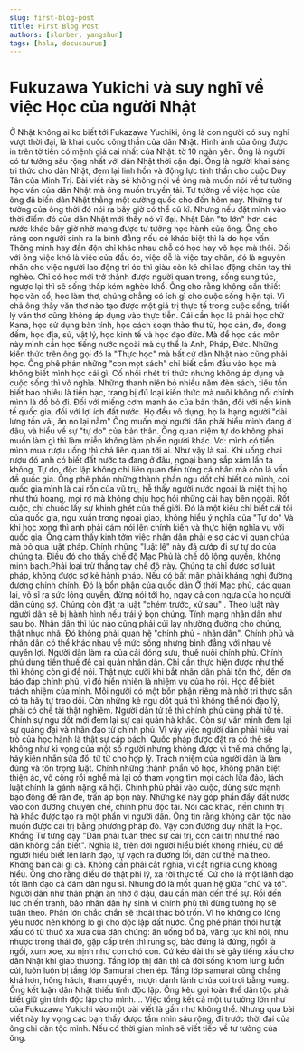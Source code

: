 ```yaml
---
slug: first-blog-post
title: First Blog Post
authors: [slorber, yangshun]
tags: [hola, docusaurus]
---
```


# Fukuzawa Yukichi và suy nghĩ về việc Học của người Nhật

<!-- truncate -->

Ở Nhật không ai ko biết tới Fukazawa Yuchiki, ông là con người có suy nghĩ vượt thời đại, là khai quốc công thần của dân Nhật. Hình ảnh của ông được in trên tờ tiền có mệnh giá cai nhất của Nhật: tờ 10 ngàn yên.
Ông là người có tư tưởng sâu rộng nhất với dân Nhật thời cận đại. Ông là người khai sáng tri thức cho dân Nhật, đem lại linh hồn và động lực tinh thần cho cuộc Duy Tân của Minh Trị.
Bài viết này sẽ không nói về ông mà muốn nói về tư tưởng học vấn của dân Nhật mà ông muốn truyền tải. Tư tưởng về việc học của ông đã biến dân Nhật thằng một cường quốc cho đến hôm nay. Những tư tưởng của ông thời đó nói ra bây giờ có thể cũ kĩ. Nhưng nếu đặt mình vào thời điểm đó của dân Nhật mới thấy nó vĩ đại. Nhật Bản "to lớn" hơn các nước khác bây giờ nhờ mang được tư tưởng học hành của ông.
Ông cho rằng con người sinh ra là bình đẳng nếu có khác biệt thì là do học vấn. Thông minh hay đần độn chỉ khác nhau chỗ có học hay vô học mà thôi. Đối với ông việc khó là việc của đầu óc, việc dễ là việc tay chân, đó là nguyên nhân cho việc người lao động trí óc thì giàu còn kẻ chỉ lao động chân tay thì nghèo. Chỉ có học mới trở thành được người quan trọng, sống sung túc, ngược lại thì sẽ sống thấp kém nghèo khổ.
Ông cho rằng không cần thiết học văn cổ, học làm thơ, chúng chẳng có ích gì cho cuộc sống hiện tại. Vì chả ông thầy văn thơ nào tạo được một giá trị thực tế trong cuộc sống, triết lý văn thơ cũng không áp dụng vào thực tiễn. Cái cần học là phải học chữ Kana, học sử dụng bàn tính, học cách soạn thảo thư từ, học cân, đo, đong đếm, học địa, sử, vật lý, học kinh tế và học đạo đức. Mà để học các môn này mình cần học tiếng nước ngoài mà cụ thể là Anh, Pháp, Đức. Những kiến thức trên ông gọi đó là "Thực học" mà bất cứ dân Nhật nào cũng phải học. Ông phê phán những "con mọt sách" chỉ biết cắm đầu vào học mà không biết mình học cái gì. Cố nhồi nhét tri thức nhưng không áp dụng và cuộc sống thì vô nghĩa. Những thanh niên bỏ nhiều năm đèn sách, tiêu tốn biết bao nhiêu là tiền bạc, trang bị đủ loại kiến thức mà nuôi không nổi chính mình là đồ bỏ đi. Đối với miếng cơm manh áo của bản thân, đối với nền kinh tế quốc gia, đối với lợi ích đất nước. Họ đều vô dụng, họ là hạng người "dài lưng tốn vải, ăn no lại nằm"
Ông muốn mọi người dân phải hiểu mình đang ở đâu, và hiểu về sự "tự do" của bản thân. Ông quan niệm tự do không phải muốn làm gì thì làm miễn không làm phiền người khác. Vd: mình có tiền mình mua rượu uống thì chả liên quan tới ai. Như vậy là sai. Khi uống chai rượu đó anh có biết đất nước ta đang ở đâu, ngoại bang sắp xâm lấn ta không. Tự do, độc lập không chỉ liên quan đến từng cá nhân mà còn là vấn đề quốc gia. Ông phê phán những thành phần ngu dốt chỉ biết có mình, coi quốc gia mình là cái rốn của vũ trụ, hễ thấy người nước ngoài là miệt thị họ như thú hoang, mọi rợ mà không chịu học hỏi những cái hay bên ngoài. Rốt cuộc, chỉ chuốc lấy sự khinh ghét của thế giới. Đó là một kiểu chỉ biết cái tôi của quốc gia, ngu xuẩn trong ngoại giao, không hiểu ý nghĩa của "Tự do"
Và khi học xong thì anh phải dám nói lên chính kiến và thực hiện nghĩa vụ với quốc gia. Ông cảm thấy kinh tởm việc nhân dân phải e sợ các vị quan chúa mà bỏ qua luật pháp. Chính những "luật lệ" này đã cướp đi sự tự do của chúng ta. Điều đó cho thấy chế độ Mạc Phủ là chế độ lộng quyền, không minh bạch.Phải loại trừ thẳng tay chế độ này. Chúng ta chỉ được sợ luật pháp, không được sợ kẻ hành pháp. Nếu có bất mãn phải kháng nghị đường đương chính chính. Đó là bổn phận của quốc dân
Ở thời Mạc phủ, các quan lại, võ sĩ ra sức lộng quyền, đừng nói tới họ, ngay cả con ngựa của họ người dân cũng sợ. Chúng còn đặt ra luật "chém trước, xử sau" . Theo luật này người dân sẽ bị hành hình nếu trái ý bọn chúng. Tính mạng nhân dân như sau bọ. Nhân dân thì lúc nào cũng phải cúi lạy nhường đường cho chúng, thật nhục nhã. Đó không phải quan hệ "chính phủ - nhân dân". Chính phủ và nhân dân có thể khác nhau về mức sống nhưng bình đẳng với nhau về quyền lợi. Người dân làm ra của cải đóng sưu, thuế nuôi chính phủ. Chính phủ dùng tiền thuế để cai quản nhân dân. Chỉ cần thực hiện được như thế thì không còn gì để nói. Thật nực cười khi bắt nhân dân phải tôn thờ, đền ơn báo đáp chính phủ, vì đó hiển nhiên là nhiệm vụ của họ rồi.
Học để biết trách nhiệm của mình. Mỗi người có một bổn phận riêng mà nhờ tri thức sẵn có ta hãy tự trao dồi. Còn những kẻ ngu dốt quá thì không thể nói đạo lý, phải có chế tài thật nghiêm. Người dân tử tế thì chính phủ cũng phải tử tế. Chính sự ngu dốt mới đem lại sự cai quản hà khắc. Còn sự văn minh đem lại sự quảng đại và nhân đạo từ chính phủ. Vì vậy việc người dân phải hiểu vai trò của học hành là thật sự cấp bách.
Quốc pháp được đặt ra có thể sẽ không như kì vọng của một số người nhưng không được vì thế mà chống lại, hãy kiên nhẫn sửa đổi từ từ cho hợp lý. Trách nhiệm của người dân là làm đúng và tôn trọng luật. Chính những thành phần vô học, không phân biệt thiện ác, vô công rồi nghề mà lại có tham vọng tìm mọi cách lừa đảo, lách luật chính là gánh nặng xã hội. Chính phủ phải vào cuộc, dùng sức mạnh bạo động để răn đe, trấn áp bọn này. Những kẻ này góp phần đẩy đất nước vào con đường chuyên chế, chính phủ độc tài. Nói các khác, nền chính trị hà khắc được tạo ra một phần vì người dân. Ông tin rằng không dân tộc nào muốn được cai trị bằng phương pháp đó. Vậy con đường duy nhất là Học.
Khổng Tử từng dạy "Dân phải tuân theo sự cai trị, còn cai trị như thế nào dân không cần biết". Nghĩa là, trên đời người hiểu biết không nhiều, cứ để người hiểu biết lên lãnh đạo, tự vạch ra đường lối, dân cứ thế mà theo. Không bàn cãi gì cả. Không cần phải cắt nghĩa, vì cắt nghĩa cũng không hiểu. Ông cho rằng điều đó thật phi lý, xa rời thực tế. Cứ cho là một lãnh đạo tốt lãnh đạo cả đám dân ngu si. Nhưng đó là mốt quan hệ giữa "chủ và tớ". Người dân như thân phận ăn nhờ ở đậu, đâu cần màn đến thế sự. Rồi đến lúc chiến tranh, bảo nhân dân hy sinh vì chính phủ thì đừng tưởng họ sẽ tuân theo. Phần lớn chắc chắn sẽ thoái thác bỏ trốn. Vì họ không có lòng yêu nước nên không lo gì cho độc lập đất nước.
Ông phê phán thói hư tật xấu có từ thuở xa xưa của dân chúng: ăn uống bổ bã, văng tục khi nói, nhu nhược trong thái độ, gặp cấp trên thì rung sợ, bảo đứng là đứng, ngồi là ngồi, xum xoe, xu nịnh như con chó con. Cứ kéo dài thì sẽ gây tiếng xấu cho dân Nhật khi giao thương. Tầng lớp thị dân thì cả đời sống khom lưng luồn cúi, luôn luôn bị tầng lớp Samurai chèn ép. Tầng lớp samurai cũng chẳng khá hơn, hống hách, tham quyền, mượn danh lãnh chúa coi trơi bằng vung. Ông kết luận dân Nhật thiếu tính độc lập. Ông kêu gọi toàn thể dân tộc phải biết giữ gìn tính độc lập cho mình....
Việc tổng kết cả một tư tưởng lớn như của Fukuzawa Yukichi vào một bài viết là gần như không thể. Nhưng qua bài viết này hy vọng các bạn thấy được tầm nhìn sâu rộng, đi trước thời đại của ông chi dân tộc mình. Nếu có thời gian mình sẽ viết tiếp về tư tưởng của ông.